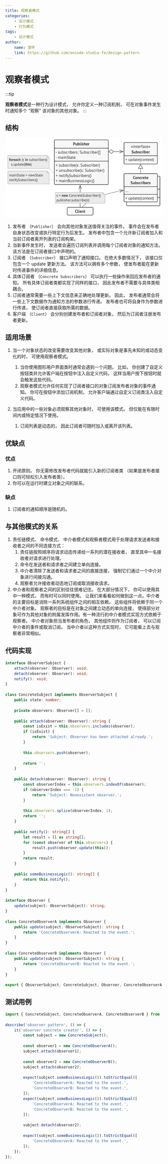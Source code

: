 ```yaml
---
title: 观察者模式
categories:
    - 设计模式
    - 行为模式
tags:
    - 设计模式
author:
    name: 澄怀
    link: https://github.com/encode-studio-fe/design-pattern
---
```


# 观察者模式

:::tip

**观察者模式**是一种行为设计模式， 允许你定义一种订阅机制， 可在对象事件发生时通知多个 “观察” 该对象的其他对象。
:::

## 结构

![observer_structure](./observer_structure.png)

1. 发布者 （`Publisher`） 会向其他对象发送值得关注的事件。 事件会在发布者自身状态改变或执行特定行为后发生。 发布者中包含一个允许新订阅者加入和当前订阅者离开列表的订阅构架。
2. 当新事件发生时， 发送者会遍历订阅列表并调用每个订阅者对象的通知方法。 该方法是在订阅者接口中声明的。
3. 订阅者 （`Subscriber`） 接口声明了通知接口。 在绝大多数情况下， 该接口仅包含一个 update 更新方法。 该方法可以拥有多个参数， 使发布者能在更新时传递事件的详细信息。
4. 具体订阅者 （`Concrete Subscribers`） 可以执行一些操作来回应发布者的通知。 所有具体订阅者类都实现了同样的接口， 因此发布者不需要与具体类相耦合。
5. 订阅者通常需要一些上下文信息来正确地处理更新。 因此， 发布者通常会将一些上下文数据作为通知方法的参数进行传递。 发布者也可将自身作为参数进行传递， 使订阅者直接获取所需的数据。
6. 客户端 （`Client`） 会分别创建发布者和订阅者对象， 然后为订阅者注册发布者更新。

## 适用场景

1. 当一个对象状态的改变需要改变其他对象， 或实际对象是事先未知的或动态变化的时， 可使用观察者模式。

    1. 当你使用图形用户界面类时通常会遇到一个问题。 比如， 你创建了自定义按钮类并允许客户端在按钮中注入自定义代码， 这样当用户按下按钮时就会触发这些代码。
    2. 观察者模式允许任何实现了订阅者接口的对象订阅发布者对象的事件通知。 你可在按钮中添加订阅机制， 允许客户端通过自定义订阅类注入自定义代码。

2. 当应用中的一些对象必须观察其他对象时， 可使用该模式。 但仅能在有限时间内或特定情况下使用。

    1. 订阅列表是动态的， 因此订阅者可随时加入或离开该列表。

## 优缺点

### 优点

1. 开闭原则。 你无需修改发布者代码就能引入新的订阅者类 （如果是发布者接口则可轻松引入发布者类）。
2. 你可以在运行时建立对象之间的联系。

### 缺点

1. 订阅者的通知顺序是随机的。

## 与其他模式的关系

1. 责任链模式、 命令模式、 中介者模式和观察者模式用于处理请求发送者和接收者之间的不同连接方式：
    1. 责任链按照顺序将请求动态传递给一系列的潜在接收者， 直至其中一名接收者对请求进行处理。
    2. 命令在发送者和请求者之间建立单向连接。
    3. 中介者清除了发送者和请求者之间的直接连接， 强制它们通过一个中介对象进行间接沟通。
    4. 观察者允许接收者动态地订阅或取消接收请求。
2. 中介者和观察者之间的区别往往很难记住。 在大部分情况下， 你可以使用其中一种模式， 而有时可以同时使用。 让我们来看看如何做到这一点。中介者的主要目标是消除一系列系统组件之间的相互依赖。 这些组件将依赖于同一个中介者对象。 观察者的目标是在对象之间建立动态的单向连接， 使得部分对象可作为其他对象的附属发挥作用。有一种流行的中介者模式实现方式依赖于观察者。 中介者对象担当发布者的角色， 其他组件则作为订阅者， 可以订阅中介者的事件或取消订阅。 当中介者以这种方式实现时， 它可能看上去与观察者非常相似。

## 代码实现

```typescript
interface ObserverSubject {
	attach(observer: Observer): void;
	detach(observer: Observer): void;
	notify(): void;
}

class ConcreteSubject implements ObserverSubject {
	public state: number;

	private observers: Observer[] = [];

	public attach(observer: Observer): string {
		const isExist = this.observers.includes(observer);
		if (isExist) {
			return 'Subject: Observer has been attached already.';
		}

		this.observers.push(observer);

		return '';
	}

	public detach(observer: Observer): string {
		const observerIndex = this.observers.indexOf(observer);
		if (observerIndex === -1) {
			return 'Subject: Nonexistent observer.';
		}

		this.observers.splice(observerIndex, 1);
		return '';
	}

	public notify(): string[] {
		let result = [] as string[];
		for (const observer of this.observers) {
			result.push(observer.update(this));
		}
		return result;
	}

	public someBusinessLogic(): string[] {
		return this.notify();
	}
}

interface Observer {
	update(subject: ObserverSubject): string;
}

class ConcreteObserverA implements Observer {
	public update(subject: ObserverSubject): string {
		return 'ConcreteObserverA: Reacted to the event.';
	}
}

class ConcreteObserverB implements Observer {
	public update(subject: ObserverSubject): string {
		return 'ConcreteObserverB: Reacted to the event.';
	}
}

export { ObserverSubject, ConcreteSubject, Observer, ConcreteObserverA, ConcreteObserverB };
```

## 测试用例

```typescript
import { ConcreteSubject, ConcreteObserverA, ConcreteObserverB } from '../index';

describe('observer pattern', () => {
	it('observer concrete creator', () => {
		const subject = new ConcreteSubject();

		const observer1 = new ConcreteObserverA();
		subject.attach(observer1);

		const observer2 = new ConcreteObserverB();
		subject.attach(observer2);

		expect(subject.someBusinessLogic()).toStrictEqual([
			'ConcreteObserverA: Reacted to the event.',
			'ConcreteObserverB: Reacted to the event.',
		]);
		expect(subject.someBusinessLogic()).toStrictEqual([
			'ConcreteObserverA: Reacted to the event.',
			'ConcreteObserverB: Reacted to the event.',
		]);

		subject.detach(observer2);

		expect(subject.someBusinessLogic()).toStrictEqual([
			'ConcreteObserverA: Reacted to the event.',
		]);
	});
});
```

